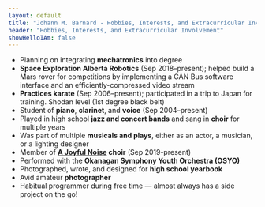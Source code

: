 ```yaml
---
layout: default
title: "Johann M. Barnard - Hobbies, Interests, and Extracurricular Involvement"
header: "Hobbies, Interests, and Extracurricular Involvement"
showHelloIAm: false
---
```


- Planning on integrating **mechatronics** into degree
- **Space Exploration Alberta Robotics** (Sep 2018–present); helped build a Mars rover for
  competitions by implementing a CAN Bus software interface and an efficiently-compressed video
  stream
- **Practices karate** (Sep 2006–present); participated in a trip to Japan for training. Shodan level (1st degree black belt)
- Student of **piano**, **clarinet**, and **voice** (Sep 2004–present)
- Played in high school **jazz and concert bands** and sang in **choir** for multiple years
- Was part of multiple **musicals and plays**, either as an actor, a musician, or a lighting designer
- Member of **[A Joyful Noise](https://https://ajoyfulnoisechoir.ca) choir** (Sep 2019-present)
- Performed with the **Okanagan Symphony Youth Orchestra (OSYO)**
- Photographed, wrote, and designed for **high school yearbook**
- Avid amateur **photographer**
- Habitual programmer during free time &mdash; almost always has a side project on the go!
